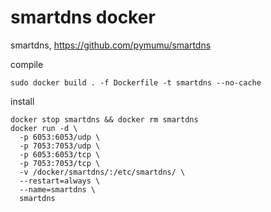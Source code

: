 # smartdns docker

smartdns,
https://github.com/pymumu/smartdns

compile
```
sudo docker build . -f Dockerfile -t smartdns --no-cache
```
install
```
docker stop smartdns && docker rm smartdns
docker run -d \
  -p 6053:6053/udp \
  -p 7053:7053/udp \
  -p 6053:6053/tcp \
  -p 7053:7053/tcp \
  -v /docker/smartdns/:/etc/smartdns/ \
  --restart=always \
  --name=smartdns \
  smartdns
```
